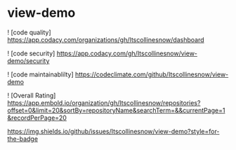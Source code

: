 # view-demo
! [code quality] https://app.codacy.com/organizations/gh/Itscollinesnow/dashboard 

! [code security] https://app.codacy.com/gh/Itscollinesnow/view-demo/security

! [code maintainablilty] https://codeclimate.com/github/Itscollinesnow/view-demo

! [Overall Rating]  https://app.embold.io/organization/gh/Itscollinesnow/repositories?offset=0&limit=20&sortBy=repositoryName&searchTerm=&&currentPage=1&recordPerPage=20

https://img.shields.io/github/issues/Itscollinesnow/view-demo?style=for-the-badge
